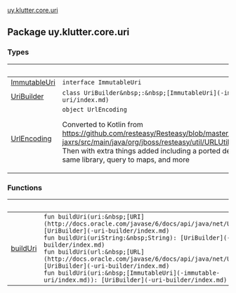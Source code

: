 [uy.klutter.core.uri](.)


## Package uy.klutter.core.uri

### Types

|&nbsp;|&nbsp;|
|---|---|
| [ImmutableUri](-immutable-uri/index.md) | `interface ImmutableUri` |
| [UriBuilder](-uri-builder/index.md) | `class UriBuilder&nbsp;:&nbsp;[ImmutableUri](-immutable-uri/index.md)` |
| [UrlEncoding](-url-encoding/index.md) | `object UrlEncoding`<p>Converted to Kotlin from https://github.com/resteasy/Resteasy/blob/master/jaxrs/resteasy-jaxrs/src/main/java/org/jboss/resteasy/util/URLUtils.java<br/>Then with extra things added including a ported decoder from same library, query to maps, and more</p> |

### Functions

|&nbsp;|&nbsp;|
|---|---|
| [buildUri](build-uri.md) | `fun buildUri(uri:&nbsp;[URI](http://docs.oracle.com/javase/6/docs/api/java/net/URI.html)): [UriBuilder](-uri-builder/index.md)`<br/>`fun buildUri(uriString:&nbsp;String): [UriBuilder](-uri-builder/index.md)`<br/>`fun buildUri(url:&nbsp;[URL](http://docs.oracle.com/javase/6/docs/api/java/net/URL.html)): [UriBuilder](-uri-builder/index.md)`<br/>`fun buildUri(uri:&nbsp;[ImmutableUri](-immutable-uri/index.md)): [UriBuilder](-uri-builder/index.md)` |
